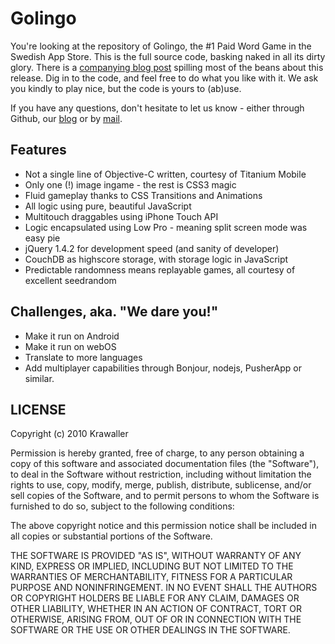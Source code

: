 Golingo
===

You're looking at the repository of Golingo, the #1 Paid Word Game in the Swedish App Store.
This is the full source code, basking naked in all its dirty glory.
There is a [companying blog post](http://blog.krawaller.se/golingo-release-party) spilling most of the beans about this release.
Dig in to the code, and feel free to do what you like with it. We ask you kindly to play nice, but the code is yours to (ab)use.

If you have any questions, don't hesitate to let us know - either through Github, our [blog](http://www.krawaller.se) or by [mail](mailto:jacob@krawaller.se).

Features
---

* Not a single line of Objective-C written, courtesy of Titanium Mobile
* Only one (!) image ingame - the rest is CSS3 magic
* Fluid gameplay thanks to CSS Transitions and Animations
* All logic using pure, beautiful JavaScript
* Multitouch draggables using iPhone Touch API
* Logic encapsulated using Low Pro - meaning split screen mode was easy pie
* jQuery 1.4.2 for development speed (and sanity of developer)
* CouchDB as highscore storage, with storage logic in JavaScript
* Predictable randomness means replayable games, all courtesy of excellent seedrandom


Challenges, aka. "We dare you!"
---

* Make it run on Android
* Make it run on webOS
* Translate to more languages
* Add multiplayer capabilities through Bonjour, nodejs, PusherApp or similar.


LICENSE
---

Copyright (c) 2010 Krawaller

Permission is hereby granted, free of charge, to any person obtaining
a copy of this software and associated documentation files (the
"Software"), to deal in the Software without restriction, including
without limitation the rights to use, copy, modify, merge, publish,
distribute, sublicense, and/or sell copies of the Software, and to
permit persons to whom the Software is furnished to do so, subject to
the following conditions:

The above copyright notice and this permission notice shall be included
in all copies or substantial portions of the Software.

THE SOFTWARE IS PROVIDED "AS IS", WITHOUT WARRANTY OF ANY KIND,
EXPRESS OR IMPLIED, INCLUDING BUT NOT LIMITED TO THE WARRANTIES OF
MERCHANTABILITY, FITNESS FOR A PARTICULAR PURPOSE AND NONINFRINGEMENT.
IN NO EVENT SHALL THE AUTHORS OR COPYRIGHT HOLDERS BE LIABLE FOR ANY
CLAIM, DAMAGES OR OTHER LIABILITY, WHETHER IN AN ACTION OF CONTRACT,
TORT OR OTHERWISE, ARISING FROM, OUT OF OR IN CONNECTION WITH THE
SOFTWARE OR THE USE OR OTHER DEALINGS IN THE SOFTWARE.
